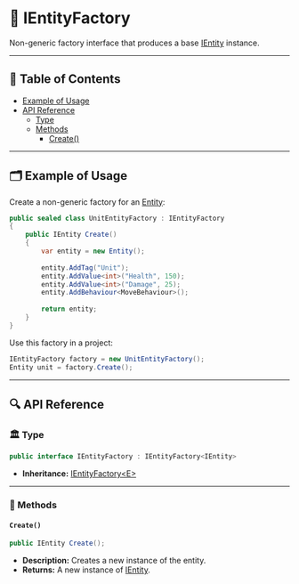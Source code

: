 # 🧩 IEntityFactory

Non-generic factory interface that produces a base [IEntity](../Entities/IEntity.md) instance.

---

## 📑 Table of Contents

- [Example of Usage](#example-of-usage)
- [API Reference](#-api-reference)
    - [Type](#-type)
    - [Methods](#-methods)
        - [Create()](#create)

---

## 🗂 Example of Usage

Create a non-generic factory for an [Entity](../Entities/Entity.md):

```csharp
public sealed class UnitEntityFactory : IEntityFactory
{
    public IEntity Create()
    {
        var entity = new Entity();
        
        entity.AddTag("Unit");
        entity.AddValue<int>("Health", 150);
        entity.AddValue<int>("Damage", 25);
        entity.AddBehaviour<MoveBehaviour>();
        
        return entity;
    }
}
```

Use this factory in a project:

```csharp
IEntityFactory factory = new UnitEntityFactory();
Entity unit = factory.Create();
```

---

## 🔍 API Reference

### 🏛️ Type <div id="-type"></div>

```csharp
public interface IEntityFactory : IEntityFactory<IEntity>
```

- **Inheritance:** [IEntityFactory\<E>](IEntityFactory%601.md) 

---

### 🏹 Methods

#### `Create()`

```csharp
public IEntity Create();
```

- **Description:** Creates a new instance of the entity.
- **Returns:** A new instance of [IEntity](../Entities/IEntity.md).